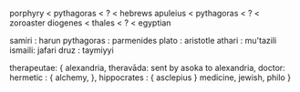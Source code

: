 porphyry < pythagoras < ? < hebrews
apuleius < pythagoras < ? < zoroaster
diogenes < thales < ? < egyptian 

samiri : harun
pythagoras : parmenides
plato : aristotle
athari : mu'tazili
ismaili: jafari
druz : taymiyyi

therapeutae: {
 alexandria,
 theravāda:  sent by asoka to alexandria,
 doctor: 
  hermetic : {
   alchemy,
  },
  hippocrates : {
   asclepius
  }
  medicine,
  jewish,
  philo
 } 